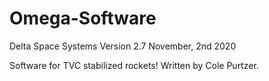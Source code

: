 # Omega-Software
Delta Space Systems
Version 2.7
November, 2nd 2020 

Software for TVC stabilized rockets!
Written by Cole Purtzer.





